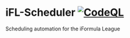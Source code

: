 # iFL-Scheduler [![CodeQL](https://github.com/jbies121/iFL-Scheduler/actions/workflows/codeql.yml/badge.svg?branch=main)](https://github.com/jbies121/iFL-Scheduler/actions/workflows/codeql.yml)
Scheduling automation for the iFormula League

